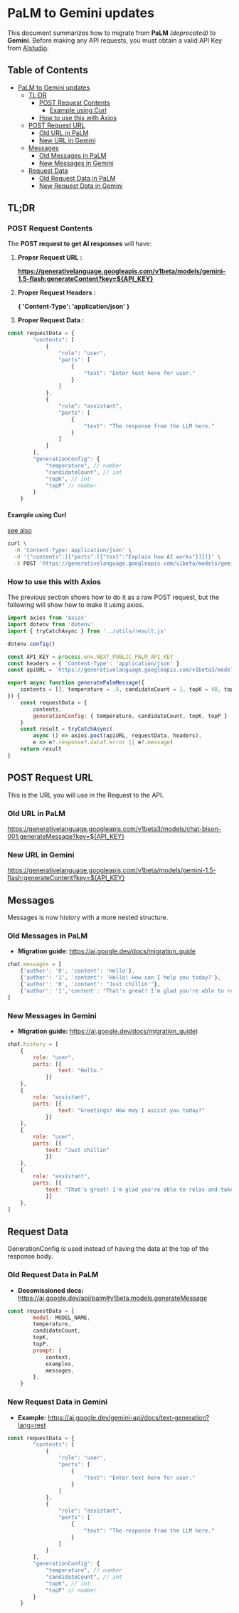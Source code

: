 # PaLM to Gemini updates

This document summarizes how to migrate from __PaLM__ _(deprecated)_ to __Gemini__. 
Before making any API requests, you must obtain a valid API Key from [AIstudio](https://aistudio.google.com/app/apikey).

## Table of Contents

- [PaLM to Gemini updates](#palm-to-gemini-updates)
  * [TL;DR](#tl-dr)
    + [POST Request Contents](#post-request-contents)
      - [Example using Curl](#example-using-curl)
    + [How to use this with Axios](#how-to-use-this-with-axios)
  * [POST Request URL](#post-request-url)
    + [Old URL in PaLM](#old-url-in-palm)
    + [New URL in Gemini](#new-url-in-gemini)
  * [Messages](#messages)
    + [Old Messages in PaLM](#old-messages-in-palm)
    + [New Messages in Gemini](#new-messages-in-gemini)
  * [Request Data](#request-data)
    + [Old Request Data in PaLM](#old-request-data-in-palm)
    + [New Request Data in Gemini](#new-request-data-in-gemini)

## TL;DR

### POST Request Contents
The __POST request to get AI responses__ will have:

1. __Proper Request URL :__ 

	__https://generativelanguage.googleapis.com/v1beta/models/gemini-1.5-flash:generateContent?key=${API_KEY}__ 

2. __Proper Request Headers :__ 

	__{ 'Content-Type': 'application/json' }__

3. __Proper Request Data :__

```javascript
const requestData = {
		"contents": [
			{
				"role": "user",
				"parts": [
					{
						"text": "Enter text here for user."
					}
				]
			},
			{
				"role": "assistant", 
				"parts": [
					{
						"text": "The response from the LLM here." 
					}
				]
			}
		],
		"generationConfig": {
			"temperature", // number
			"candidateCount", // int
			"topK", // int
			"topP" // number
		}
	}
```

#### Example using Curl

[see also](https://aistudio.google.com/app/apikey)

```bash
curl \
  -H 'Content-Type: application/json' \
  -d '{"contents":[{"parts":[{"text":"Explain how AI works"}]}]}' \
  -X POST 'https://generativelanguage.googleapis.com/v1beta/models/gemini-1.5-flash-latest:generateContent?key=YOUR_API_KEY'
```

### How to use this with Axios

The previous section shows how to do it as a raw POST request, but the following will show how to make it using axios.

```javascript
import axios from 'axios'
import dotenv from 'dotenv'
import { tryCatchAsync } from '../utils/result.js'

dotenv.config()

const API_KEY = process.env.NEXT_PUBLIC_PALM_API_KEY
const headers = { 'Content-Type': 'application/json' }
const apiURL = `https://generativelanguage.googleapis.com/v1beta3/models/gemini-1.5-flash:generateMessage?key=${API_KEY}` 

export async function generatePalmMessage({
	contents = [], temperature = .5, candidateCount = 1, topK = 40, topP = .95
}) {
	const requestData = {
		contents,
		generationConfig: { temperature, candidateCount, topK, topP }
	}
	const result = tryCatchAsync(
		async () => axios.post(apiURL, requestData, headers), 
		e => e?.response?.data?.error || e?.message)
	return result
}
```

## POST Request URL

This is the URL you will use in the Request to the API.

### Old URL in PaLM

https://generativelanguage.googleapis.com/v1beta3/models/chat-bison-001:generateMessage?key=${API_KEY}

### New URL in Gemini

https://generativelanguage.googleapis.com/v1beta/models/gemini-1.5-flash:generateContent?key=${API_KEY}

## Messages 

Messages is now history with a more nested structure.

### Old Messages in PaLM

- __Migration guide__: https://ai.google.dev/docs/migration_guide

```javascript
chat.messages = [
	{'author': '0', 'content': 'Hello'},
	{'author': '1', 'content': 'Hello! How can I help you today?'},
	{'author': '0', 'content': "Just chillin'"},
	{'author': '1','content': "That's great! I'm glad you're able to relax and take some time for yourself. What are you up to today?"}
]
```

### New Messages in Gemini
- __Migration guide:__ https://ai.google.dev/docs/migration_guide)

```javascript
chat.history = [
	{
		role: "user", 
		parts: [{
				text: "Hello." 
			}]
	},
	{
		role: "assistant", 
		parts: [{ 
				text: "Greetings! How may I assist you today?" 
			}]
	},
	{
		role: "user", 
		parts: [{ 
			text: "Just chillin" 
			}]
	},
	{
		role: "assistant", 
		parts: [{ 
			text: "That's great! I'm glad you're able to relax and take some time for yourself. What are you up to today?" 
			}]
	},
]
```

## Request Data

GenerationConfig is used instead of having the data at the top of the response body.

### Old Request Data in PaLM

- __Decomissioned docs:__ https://ai.google.dev/api/palm#v1beta.models.generateMessage

```javascript
const requestData = {
		model: MODEL_NAME,
		temperature,
		candidateCount,
		topK,
		topP,
		prompt: {
			context,
			examples,
			messages,
		},
	}
```
### New Request Data in Gemini

- __Example:__ https://ai.google.dev/gemini-api/docs/text-generation?lang=rest

```javascript
const requestData = {
		"contents": [
			{
				"role": "user",
				"parts": [
					{
						"text": "Enter text here for user."
					}
				]
			},
			{
				"role": "assistant", 
				"parts": [
					{
						"text": "The response from the LLM here." 
					}
				]
			}
		],
		"generationConfig": {
			"temperature", // number
			"candidateCount", // int
			"topK", // int
			"topP" // number
		}
	}
```